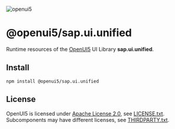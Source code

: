 ![openui5](http://openui5.org/images/OpenUI5_new_big_side.png)

# @openui5/sap.ui.unified
Runtime resources of the [OpenUI5](https://github.com/SAP/openui5) UI Library **sap.ui.unified**.

## Install
```
npm install @openui5/sap.ui.unified
```

## License
OpenUI5 is licensed under [Apache License 2.0](https://www.apache.org/licenses/LICENSE-2.0), see [LICENSE.txt](LICENSE.txt).
Subcomponents may have different licenses, see [THIRDPARTY.txt](THIRDPARTY.txt).
